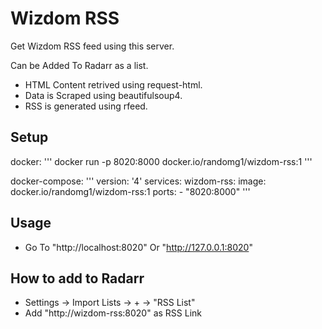 # Wizdom RSS

Get Wizdom RSS feed using this server.

Can be Added To Radarr as a list.

- HTML Content retrived using request-html.
- Data is Scraped using beautifulsoup4.
- RSS is generated using rfeed.

## Setup

docker:
'''
docker run -p 8020:8000 docker.io/randomg1/wizdom-rss:1
'''

docker-compose:
'''
version: '4'
services:
  wizdom-rss:
    image: docker.io/randomg1/wizdom-rss:1
    ports:
      - "8020:8000"
'''


## Usage

- Go To "http://localhost:8020" Or "http://127.0.0.1:8020"

## How to add to Radarr

- Settings -> Import Lists -> + -> "RSS List"
- Add "http://wizdom-rss:8020" as RSS Link
